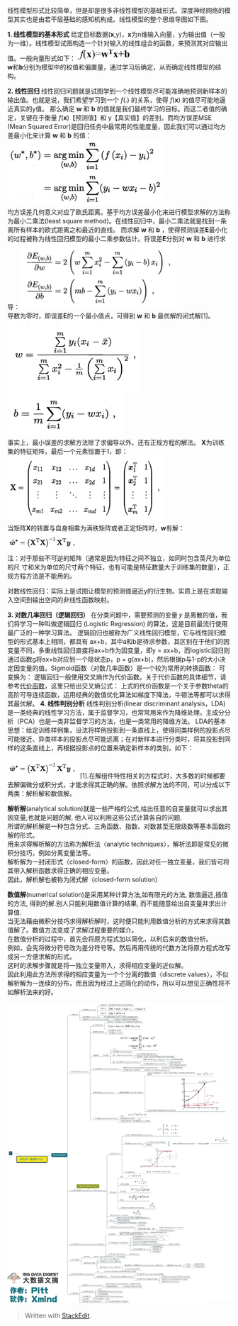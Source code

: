 

线性模型形式比较简单，但是却是很多非线性模型的基础形式。深度神经网络的模型其实也是由若干层基础的感知机构成。线性模型的整个思维导图如下图。


 **1. 线性模型的基本形式**
 给定目标数据(**x**,y)，**x**为n维输入向量，y为输出值（一般为一维）。线性模型试图构造一个针对输入的线性组合的函数，来预测其对应输出值。一般向量形式如下：
  <img src="https://github.com/unirabbit/pyProject/blob/master/PicResource/LinearModel/3-1.png?raw=true" width=120 height=30 />                                                 
 **w**和**b**分别为模型中的权值和偏置量，通过学习后确定，从而确定线性模型的结构。

  **2. 线性回归**
  线性回归问题就是试图学到一个线性模型尽可能准确地预测新样本的输出值。也就是说，我们希望学习到一个 *f*(.) 的关系，使得 *f*(**x**) 的值尽可能地逼近真实的y值。
  那么确定 **w** 和 **b** 的值就是我们最终学习的目标。而这二者值的确定，关键在于衡量 *f*(**x**)【预测值】和 y【真实值】的差别。而均方误差MSE (Mean Squared Error)是回归任务中最常用的性能度量，因此我们可以通过均方差最小化来计算 **w** 和 **b** 的值：
  <img src="https://github.com/unirabbit/pyProject/blob/master/PicResource/LinearModel/3.2.png?raw=true" width=350 height=150 />     
  均方误差几何意义对应了欧氏距离。基于均方误差最小化来进行模型求解的方法称为最小二乘法(least square method)。在线性回归中，最小二乘法就是找到一条离所有样本的欧式距离之和最近的直线。
  而求解 **w** 和 **b** ，使得预测误差**E**最小化的过程被称为线性回归模型的最小二乘参数估计。将误差**E**分别对 **w** 和 **b** 进行求导：
    <img src="https://github.com/unirabbit/pyProject/blob/master/PicResource/LinearModel/3.4.png?raw=true" width=350 height=150 />    
  导数为零时，即误差**E**的一个最小值点，可得到 **w** 和 **b**  最优解的闭式解[1]。
   <img src="https://github.com/unirabbit/pyProject/blob/master/PicResource/LinearModel/3.5.png?raw=true" width=300 height=160 />    
    <img src="https://github.com/unirabbit/pyProject/blob/master/PicResource/LinearModel/3.6.png?raw=true" width=260 height=100 />    
  事实上，最小误差的求解方法除了求偏导以外，还有正规方程的解法。
  **X**为训练集的特征矩阵，最后一个元素恒置于1，即：
  <img src="https://github.com/unirabbit/pyProject/blob/master/PicResource/LinearModel/3.7.png?raw=true" width=350 height=150 />    
  当矩阵**X**的转置与自身相乘为满秩矩阵或者正定矩阵时，**w**有解：
  <img src="https://github.com/unirabbit/pyProject/blob/master/PicResource/LinearModel/3.8.png?raw=true" width=160 height=45 />    
  注：对于那些不可逆的矩阵（通常是因为特征之间不独立，如同时包含英尺为单位的尺
寸和米为单位的尺寸两个特征，也有可能是特征数量大于训练集的数量），正规方程方法是不能用的。

对数线性回归：实际上是试图让模型的预测值逼近y的衍生物。实质上是在求取输入空间到输出空间的非线性函数映射。  

 **3. 对数几率回归（逻辑回归）**
 在分类问题中，需要预测的变量 𝑦 是离散的值，我们将学习一种叫做逻辑回归 (Logistic
Regression) 的算法，这是目前最流行使用最广泛的一种学习算法。
逻辑回归也被称为广义线性回归模型，它与线性回归模型的形式基本上相同，都具有 ax+b，其中a和b是待求参数，其区别在于他们的因变量不同，多重线性回归直接将ax+b作为因变量，即y = ax+b，而logistic回归则通过函数g将ax+b对应到一个隐状态p，p = g(ax+b)，然后根据p与1-p的大小决定因变量的值。Sigmoid函数（对数几率函数）是一个较为常用的转换函数：
可变换为：
逻辑回归一般使用交叉熵作为代价函数。关于代价函数的具体细节，请参考[代价函数](http://www.cnblogs.com/Belter/p/6653773.html)，这里只给出交叉熵公式：
上式的代价函数是一个关于参数theta的高阶可导连续函数，运用经典的数值优化算法如梯度下降法，牛顿法等都可以求得其最优解。
 **4.  线性判别分析**
 线性判别分析(linear discriminant analysis，LDA)是一类经典的线性学习方法，属于监督学习，也常常用来作为降维处理。主成分分析（PCA）也是一类非监督学习的方法，也是一类常用的降维方法。
 LDA的基本思想：给定训练样例集，设法将样例投影到一条直线上，使得同类样例的投影点尽可能接近、异类样本的投影点尽可能远离；在对新样本进行分类时，将其投影到同样的这条直线上，再根据投影点的位置来确定新样本的类别，如下：
 
<img src="https://github.com/unirabbit/pyProject/blob/master/PicResource/LinearModel/3.8.png?raw=true" width=160 height=45 />   
  [1].在解组件特性相关的方程式时，大多数的时候都要去解偏微分或积分式，才能求得其正确的解。依照求解方法的不同，可以分成以下两类：解析解和数值解。

**解析解**(analytical solution)就是一些严格的公式,给出任意的自变量就可以求出其因变量,也就是问题的解, 他人可以利用这些公式计算各自的问题.  
所谓的解析解是一种包含分式、三角函数、指数、对数甚至无限级数等基本函数的解的形式。  
用来求得解析解的方法称为解析法〈analytic techniques〉，解析法即是常见的微积分技巧，例如分离变量法等。  
解析解为一封闭形式〈closed-form〉的函数，因此对任一独立变量，我们皆可将其带入解析函数求得正确的相应变量。  
因此，解析解也被称为闭式解（closed-form solution）

**数值解**(numerical solution)是采用某种计算方法,如有限元的方法, 数值逼近,插值的方法, 得到的解.别人只能利用数值计算的结果, 而不能随意给出自变量并求出计算值.  
当无法藉由微积分技巧求得解析解时，这时便只能利用数值分析的方式来求得其数值解了。数值方法变成了求解过程重要的媒介。  
在数值分析的过程中，首先会将原方程式加以简化，以利后来的数值分析。  
例如，会先将微分符号改为差分符号等。然后再用传统的代数方法将原方程式改写成另一方便求解的形式。  
这时的求解步骤就是将一独立变量带入，求得相应变量的近似解。  
因此利用此方法所求得的相应变量为一个个分离的数值〈discrete values〉，不似解析解为一连续的分布，而且因为经过上述简化的动作，所以可以想见正确性将不如解析法来的好。
  
![enter image description here](https://github.com/unirabbit/pyProject/blob/master/PicResource/LinearModel/linearModelXmind.jpg?raw=true)


> Written with [StackEdit](https://stackedit.io/).